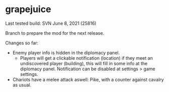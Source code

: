 # grapejuice
Last tested build: SVN June 8, 2021 (25816)

Branch to prepare the mod for the next release.

Changes so far:
- Enemy player info is hidden in the diplomacy panel.
    - Players will get a clickable notification (location) if they meet an undiscovered player (building), this will fill in some info at the diplomacy panel. Notification can be disabled at settings > game settings.
- Chariots have a melee attack aswell: Pike, with a counter against cavalry as usual.

